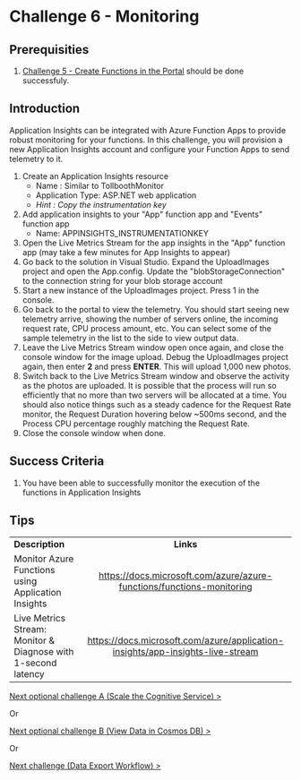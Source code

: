 # Challenge 6 - Monitoring

## Prerequisities

1. [Challenge 5 - Create Functions in the Portal](./PortalFunctions.md) should be done successfuly.

## Introduction
Application Insights can be integrated with Azure Function Apps to provide robust monitoring for your functions. In this challenge, you will provision a new Application Insights account and configure your Function Apps to send telemetry to it.

1. Create an Application Insights resource
    * Name : Similar to TollboothMonitor
    * Application Type: ASP.NET web application
    * _Hint : Copy the instrumentation key_
2. Add application insights to your &quot;App&quot; function app and &quot;Events&quot; function app
    * Name: APPINSIGHTS\_INSTRUMENTATIONKEY
3. Open the Live Metrics Stream for the app insights in the &quot;App&quot; function app (may take a few minutes for App Insights to appear)
4. Go back to the solution in Visual Studio.  Expand the UploadImages project and open the App.config.  Update the &quot;blobStorageConnection&quot; to the connection string for your blob storage account
5. Start a new instance of the UploadImages project.  Press 1 in the console.
6. Go back to the portal to view the telemetry.  You should start seeing new telemetry arrive, showing the number of servers online, the incoming request rate, CPU process amount, etc. You can select some of the sample telemetry in the list to the side to view output data.
7. Leave the Live Metrics Stream window open once again, and close the console window for the image upload. Debug the UploadImages project again, then enter **2** and press **ENTER**. This will upload 1,000 new photos.
8. Switch back to the Live Metrics Stream window and observe the activity as the photos are uploaded. It is possible that the process will run so efficiently that no more than two servers will be allocated at a time. You should also notice things such as a steady cadence for the Request Rate monitor, the Request Duration hovering below ~500ms second, and the Process CPU percentage roughly matching the Request Rate.
9. Close the console window when done.


## Success Criteria
1. You have been able to successfully monitor the execution of the functions in Application Insights

## Tips


|                                                               |                                                                                  |
| ------------------------------------------------------------- | :------------------------------------------------------------------------------: |
| **Description**                                               |                                    **Links**                                     |
| Monitor Azure Functions using Application Insights            |     <https://docs.microsoft.com/azure/azure-functions/functions-monitoring>      |
| Live Metrics Stream: Monitor & Diagnose with 1-second latency | <https://docs.microsoft.com/azure/application-insights/app-insights-live-stream> |

[Next optional challenge A (Scale the Cognitive Service) >](./ScaleCognitive.md)

Or

[Next optional challenge B (View Data in Cosmos DB) >](./Cosmos.md)

Or

[Next challenge (Data Export Workflow) >](./Workflow.md)
